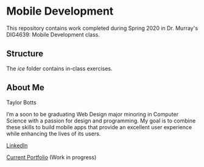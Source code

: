 # Mobile Development
This repository contains work completed during Spring 2020 in Dr. Murray's DIG4639: Mobile Development class.

## Structure
The *ice* folder contains in-class exercises. 

## About Me
Taylor Botts

I’m a soon to be graduating Web Design major minoring in Computer Science with a passion for design and programming. My goal is to combine these skills to build mobile apps that provide an excellent user experience while enhancing the lives of its users.

[LinkedIn](https://www.linkedin.com/in/taylorbotts/)


[Current Portfolio](taylorbotts.com) (Work in progress)